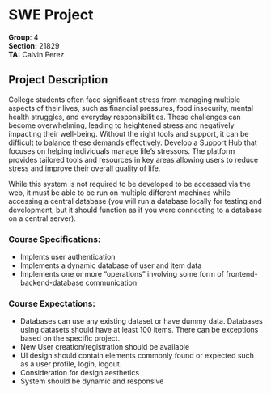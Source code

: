 # SWE Project

**Group**: 4  
**Section:** 21829  
**TA:** Calvin Perez

## Project Description

College students often face significant stress from managing multiple aspects of their lives, such
as financial pressures, food insecurity, mental health struggles, and everyday responsibilities.
These challenges can become overwhelming, leading to heightened stress and negatively
impacting their well-being. Without the right tools and support, it can be difficult to balance these
demands effectively. Develop a Support Hub that focuses on helping individuals manage life’s
stressors. The platform provides tailored tools and resources in key areas allowing users to
reduce stress and improve their overall quality of life.

While this system is not required to be developed to be accessed via the web, it must be able to
be run on multiple different machines while accessing a central database (you will run a
database locally for testing and development, but it should function as if you were connecting to
a database on a central server).

### Course Specifications:

- Implents user authentication
- Implements a dynamic database of user and item data
- Implements one or more “operations” involving some form of frontend-backend-database
  communication

### Course Expectations:

- Databases can use any existing dataset or have dummy data. Databases using datasets
  should have at least 100 items. There can be exceptions based on the specific project.
- New User creation/registration should be available
- UI design should contain elements commonly found or expected such as a user profile,
  login, logout.
- Consideration for design aesthetics
- System should be dynamic and responsive
